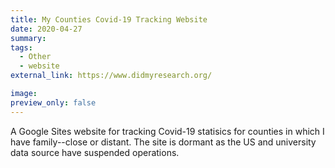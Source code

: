 ```yaml
---
title: My Counties Covid-19 Tracking Website
date: 2020-04-27
summary: 
tags:
  - Other
  - website
external_link: https://www.didmyresearch.org/

image: 
preview_only: false  
---
```


A Google Sites website for tracking Covid-19 statisics for counties in which I have family--close or distant. The site is dormant as the US and university data source have suspended operations.
